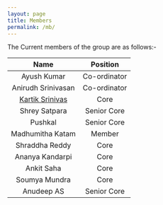 ```yaml
---
layout: page
title: Members 
permalink: /mb/
---
```


The Current members of the group are as follows:-

| Name | Position |
| :---: | :---: |
| Ayush Kumar | Co-ordinator | 
| Anirudh Srinivasan  | Co-ordinator |
| [Kartik Srinivas](https://kartiksrinivas007.github.io/) | Core | 
| Shrey Satpara | Senior Core | 
| Pushkal | Senior Core |
| Madhumitha Katam | Member |
| Shraddha Reddy  | Core  |
| Ananya Kandarpi | Core | 
| Ankit Saha | Core | 
| Soumya Mundra | Core | 
| Anudeep AS | Senior Core | 
